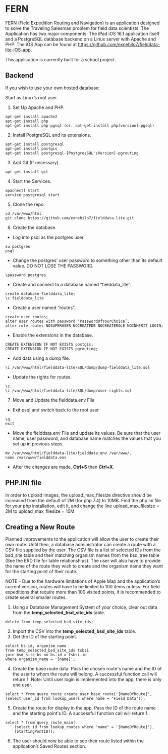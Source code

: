 # FERN
FERN (Field Expedition Routing and Navigation) is an application designed to solve the Traveling Salesman problem for field data scientists. The Application has two major components: The iPad iOS 16.1 application itself and a PostgreSQL database backend on a Linux server with Apache and PHP. The iOS App can be found at https://github.com/exnehilo7/fielddata-lite-iOS-app.

This application is currently built for a school project.


## Backend
If you wish to use your own hosted database:

Start as Linux’s root user.

1.	Set Up Apache and PHP.
```
apt-get install apache2
apt-get install php
apt-get install php-pgsql (or: apt-get install php[version]-pgsql)
```
2.	Install PostgreSQL and its extensions.
```
apt-get install postgresql
apt-get install postgis
apt-get install postgresql-[PostgresSQL'sVersion]-pgrouting
```
3.	Add Git (If necessary).
```
apt-get install git
```
4.	Start the Services.
```
apachectl start
service postgresql start
```
5.	Clone the repo.
```
cd /var/www/html
git clone https://github.com/exnehilo7/fielddata-lite.git
```
6.	Create the database.
 - Log into psql as the postgres user.
 ```
 su postgres
 psql
 ```
 - Change the postgres’ user password to something other than its default value. DO NOT LOSE THE PASSWORD.
 ```
 \password postgres
 ```
 - Create and connect to a database named “fielddata_lite”.
 ```
 create database fielddata_lite;
 \c fielddata_lite
 ```
 - Create a user named “routes”.
 ```
 create user routes;
 alter user routes with password ‘PasswordOfYourChoice’;
 alter role routes NOSUPERUSER NOCREATEDB NOCREATEROLE NOINHERIT LOGIN;
 ```
 - Enable the extensions in the database.
 ```
 CREATE EXTENSION IF NOT EXISTS postgis;
 CREATE EXTENSION IF NOT EXISTS pgrouting;
 ```
 - Add data using a dump file.
 ```
 \i /var/www/html/fielddata-lite/SQL/dump/dump-fielddata_lite.sql
 ```
 - Update the rights for routes.
  ```
  \c
  \i /var/www/html/fielddata-lite/SQL/dump/user-rights.sql
  ```
7.	Move and Update the fielddata.env File
 - Exit psql and switch back to the root user
 ```
 \q
 exit
 ```
 - Move the fielddata.env File and update its values. Be sure that the user name, user password, and database name matches the values that you set up in previous steps.
 ```
 mv /var/www/html/fielddata-lite/fielddata.env /var/www/.
 nano /var/www/fielddata.env
 ```
- After the changes are made, **Ctrl+S** then **Ctrl+X**.

## PHP.INI file
In order to upload images, the upload_max_filesize directive should be increased from the default of 2M (for php 7.4) to 10MB.
Find the php.ini file for your php installation, edit it, and change the line upload_max_filesize = 2M
to 
upload_max_filesize = 10M
## Creating a New Route
Planned improvements to the application will allow the user to create their own route.  Until then, a database administrator can create a route with a CSV file supplied by the user. The CSV file is a list of selected IDs from the bsd_site table and their matching organism names from the bsd_tree table (See the ERD file for table relationships). The user will also have to provide the name of the route they wish to create and the organism name they want for the starting point of their route.

NOTE – Due to the hardware limitations of Apple Map and the application’s current version, routes will have to be limited to 100 items or less. For field expeditions that require more than 100 visited points, it is recommended to create several smaller routes.

1.	Using a Database Management System of your choice, clear out data from the **temp_selected_bsd_site_ids** table.
```
delete from temp_selected_bsd_site_ids;
```
2.	Import the CSV into the **temp_selected_bsd_site_ids** table.
3.	Get the ID of the starting point.
```
select bs.id, organism_name  
from temp_selected_bsd_site_ids tsbsi
join bsd_site bs on bs.id = tsbsi.id
where organism_name = '[name]';
```
4.	Create the base route data. Pass the chosen route's name and the ID of the user to whom the route will belong. A successful function call will return 1.
Note: Until user login is implemented into the app, there is only one user.
```
select * from query_route_create_user_base_route('[NameOfRoute]', 
(select user_id from lookup_users where name = 'Field Data'));
```
5.	Create the route for display in the app. Pass the ID of the route name and the starting point's ID. A successful function call will return 1.
```
select * from query_route_main(
    (select id from lookup_routes where "name" = '[NameOfRoute]'), 
    [StartingPontID]);
```
6.	The user should now be able to see their route listed within the application’s Saved Routes section.
